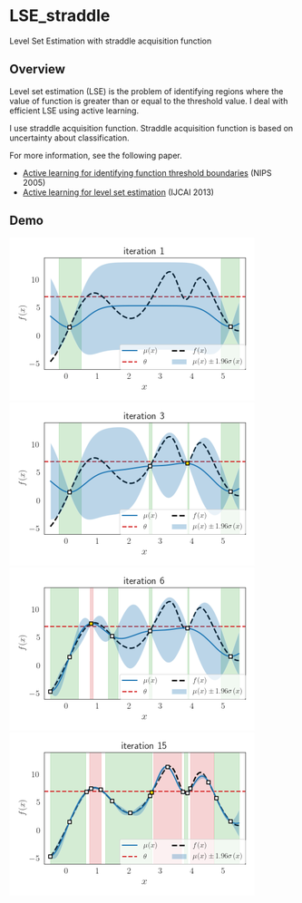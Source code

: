 # LSE_straddle
Level Set Estimation with straddle acquisition function

## Overview
Level set estimation (LSE) is the problem of identifying regions where the value of function is greater than or equal to the threshold value.
I deal with efficient LSE using active learning.

I use straddle acquisition function.
Straddle acquisition function is based on uncertainty about classification.

For more information, see the following paper.
- [Active learning for identifying function threshold boundaries](https://papers.nips.cc/paper/2940-active-learning-for-identifying-function-threshold-boundaries) (NIPS 2005)
- [Active learning for level set estimation](https://las.inf.ethz.ch/files/gotovos13active.pdf) (IJCAI 2013)

## Demo
![iteration1](https://github.com/SK-tklab/LSE_straddle/blob/main/image/LSE_1.png)![iteration3](https://github.com/SK-tklab/LSE_straddle/blob/main/image/LSE_3.png)
![iteration6](https://github.com/SK-tklab/LSE_straddle/blob/main/image/LSE_6.png)![iteration15](https://github.com/SK-tklab/LSE_straddle/blob/main/image/LSE_15.png)
